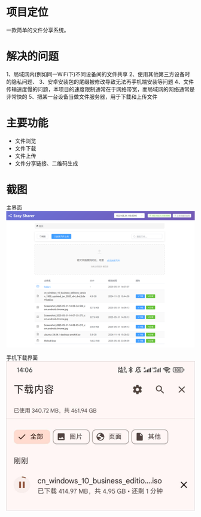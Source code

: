 # 项目定位
一款简单的文件分享系统。
# 解决的问题
1、局域网内(例如同一WiFi下)不同设备间的文件共享
2、使用其他第三方设备时的隐私问题、
3、安卓安装包的尾缀被修改导致无法再手机端安装等问题
4、文件传输速度慢的问题，本项目的速度限制通常在于网络带宽，而局域网的网络通常是非常快的
5、把某一台设备当做文件服务器，用于下载和上传文件

# 主要功能
- 文件浏览
- 文件下载
- 文件上传
- 文件分享链接、二维码生成


# 截图
主界面
![主界面.png](pics/%E4%B8%BB%E7%95%8C%E9%9D%A2.png)


手机下载界面
![Screenshot_2025-05-31-14-06-34-504_com.android.chrome(1).jpg](pics/Screenshot_2025-05-31-14-06-34-504_com.android.chrome%281%29.jpg)